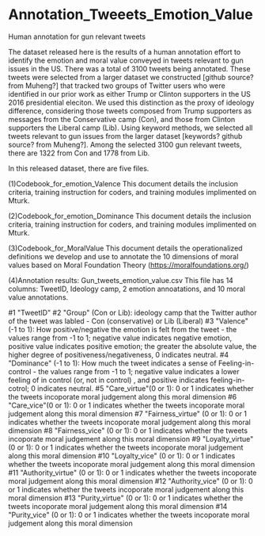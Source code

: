 # Annotation_Tweeets_Emotion_Value
Human annotation for gun relevant tweets

The dataset released here is the results of a human annotation effort to identify the emotion and moral value conveyed in tweets relevant to gun issues in the US. There was a total of 3100 tweets being annotated. These tweets were selected from a larger dataset we constructed [github source? from Muheng?] that tracked two groups of Twitter users who were identified in our prior work as either Trump or Clinton supporters in the US 2016 presidential eleciton. We used this distinction as the proxy of ideology difference, considering those tweets composed from Trump supporters as messages from the Conservative camp (Con), and those from Clinton supporters the Liberal camp (Lib). Using keyword methods, we selected all tweets relevant to gun issues from the larger dataset [keywords? github source? from Muheng?]. Among the selected 3100 gun relevant tweets, there are 1322 from Con and 1778 from Lib.

In this released dataset, there are five files.

(1)Codebook_for_emotion_Valence
This document details the inclusion criteria, training instruction for coders, and training modules implimented on Mturk.

(2)Codebook_for_emotion_Dominance
This document details the inclusion criteria, training instruction for coders, and training modules implimented on Mturk.

(3)Codebook_for_MoralValue
This document details the operationalized definitions we develop and use to annotate the 10 dimensions of moral values based on Moral Foundation Theory (https://moralfoundations.org/)

(4)Annotation results: Gun_tweets_emotion_value.csv
This file has 14 columns: TweetID, Ideology camp, 2 emotion annoatations, and 10 moral value annotations.

#1 "TweetID"
#2 "Group" (Con or Lib): ideology camp that the Twitter author of the tweet was labled - Con (conservative) or Lib (Liberal)
#3 "Valence" (-1 to 1): How positive/negative the emotion is felt from the tweet - the values range from -1 to 1; negative value indicates negative emotion, positive value indicates positive emotion; the greater the absolute value, the higher degree of positiveness/negativeness, 0 indicates neutral.
#4 "Dominance" (-1 to 1): How much the tweet indicates a sense of Feeling-in-control - the values range from -1 to 1; negative value indicates a lower feeling of in control (or, not in control) , and positive indicates feeling-in-cotrol; 0 indicates neutral.
#5 "Care_virtue"(0 or 1): 0 or 1 indicates whether the tweets incoporate moral judgement along this moral dimension
#6 "Care_vice"(0 or 1): 0 or 1 indicates whether the tweets incoporate moral judgement along this moral dimension
#7 "Fairness_virtue" (0 or 1): 0 or 1 indicates whether the tweets incoporate moral judgement along this moral dimension
#8 "Fairness_vice" (0 or 1): 0 or 1 indicates whether the tweets incoporate moral judgement along this moral dimension
#9 "Loyalty_virtue" (0 or 1): 0 or 1 indicates whether the tweets incoporate moral judgement along this moral dimension
#10 "Loyalty_vice" (0 or 1): 0 or 1 indicates whether the tweets incoporate moral judgement along this moral dimension
#11 "Authority_virtue" (0 or 1): 0 or 1 indicates whether the tweets incoporate moral judgement along this moral dimension
#12 "Authority_vice" (0 or 1): 0 or 1 indicates whether the tweets incoporate moral judgement along this moral dimension
#13 "Purity_virtue" (0 or 1): 0 or 1 indicates whether the tweets incoporate moral judgement along this moral dimension
#14 "Purity_vice" (0 or 1): 0 or 1 indicates whether the tweets incoporate moral judgement along this moral dimension
